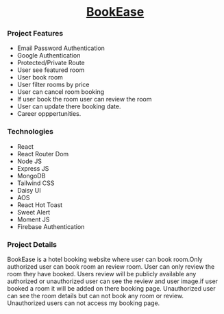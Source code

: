 <h1 align="center"><a href="https://bookease-537ed.web.app/">BookEase</a></h1>

<h3>Project Features</h3>
<ul>
  <li>Email Password Authentication</li>
  <li>Google Authentication</li>
  <li>Protected/Private Route</li>
  <li>User see featured room</li>
  <li>User book room</li>
  <li>User filter rooms by price</li>
  <li>User can cancel room booking</li>
  <li>If user book the room user can review the room</li>
  <li>User can update there booking date.</li>
  <li>Career opppertunities.</li>
</ul>

<h3>Technologies</h3>
<ul>
  <li>React</li>
  <li>React Router Dom</li>
  <li>Node JS</li>
  <li>Express JS</li>
  <li>MongoDB</li>
  <li>Tailwind CSS</li>
  <li>Daisy UI</li>
  <li>AOS</li>
  <li>React Hot Toast</li>
  <li>Sweet Alert</li>
  <li>Moment JS</li>
  <li>Firebase Authentication</li>
</ul>



<h3>Project Details</h3>
<p>BookEase is a hotel booking website where user can book room.Only authorized user can book room an review room. User can only review the room they have booked. Users review will be publicly available any authorized or unauthorized user can see the review and user image.if user booked a room it will be added on there booking page. Unauthorized user can see the room details but can not book any room or review. Unauthorized users can not access my booking page.</p>
